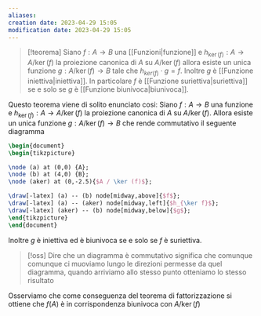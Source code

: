 ```yaml
---
aliases: 
creation date: 2023-04-29 15:05
modification date: 2023-04-29 15:05
---
```


>[!teorema]
>Siano $f : A \to B$ una [[Funzioni|funzione]] e $h_{\ker(f)} : A \to A / \ker(f)$ la proiezione canonica di $A$ su $A / \ker(f)$ allora esiste un unica funzione $g : A / \ker(f) \to B$ tale che $h_{ker(f)} \cdot g = f$. Inoltre $g$ è [[Funzione iniettiva|iniettiva]]. In particolare $f$ è [[Funzione suriettiva|suriettiva]] se e solo se $g$ è [[Funzione biunivoca|biunivoca]].


Questo teorema viene di solito enunciato cosi:
Siano $f : A \to B$ una funzione e $h_{\ker(f)} : A \to A / \ker(f)$ la proiezione canonica di $A$ su $A / \ker(f)$. Allora esiste un unica funzione $g : A / \ker(f) \to B$ che rende commutativo il seguente diagramma

```tikz
\begin{document}
\begin{tikzpicture}

\node (a) at (0,0) {A};
\node (b) at (4,0) {B};
\node (aker) at (0,-2.5){$A / \ker (f)$};

\draw[-latex] (a) -- (b) node[midway,above]{$f$};
\draw[-latex] (a) -- (aker) node[midway,left]{$h_{\ker f}$};
\draw[-latex] (aker) -- (b) node[midway,below]{$g$};
\end{tikzpicture}
\end{document}
```
Inoltre $g$ è iniettiva ed è biunivoca se e solo se $f$ è suriettiva.

>[!oss]
>Dire che un diagramma è commutativo significa che comunque comunque ci muoviamo lungo le direzioni permesse da quel diagramma, quando arriviamo allo stesso punto otteniamo lo stesso risultato


Osserviamo che come conseguenza del teorema di fattorizzazione si ottiene che $f(A)$ è in corrispondenza biunivoca con $A / \ker(f)$


